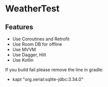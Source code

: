 # WeatherTest


## Features

- Use Coroutines and Retrofit
- Use Room DB for offline
- Use MVVM
- Use Dagger, Hilt
- Use Kotlin

If you build fail please remove the line in gradle:
- kapt "org.xerial:sqlite-jdbc:3.34.0"

